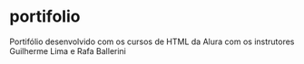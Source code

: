 # portifolio
Portifólio desenvolvido com os cursos de HTML da Alura com os instrutores Guilherme Lima e Rafa Ballerini
